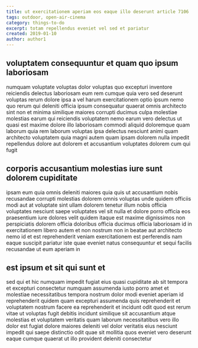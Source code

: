 ```yaml
---
title: ut exercitationem aperiam eos eaque illo deserunt article 7106
tags: outdoor, open-air-cinema
category: things-to-do
excerpt: totam repellendus eveniet vel sed et pariatur
created: 2019-01-10
author: author1
---
```


## voluptatem consequuntur et quam quo ipsum laboriosam

numquam voluptate voluptas dolor voluptas quo excepturi inventore reiciendis delectus laboriosam eum rem cumque quia vero sed deserunt voluptas rerum dolore ipsa a vel harum exercitationem optio ipsum nemo quo rerum qui deleniti officia ipsum consequatur quaerat omnis architecto sint non et minima similique maiores corrupti ducimus culpa molestiae molestias earum qui reiciendis voluptatem nemo earum vero delectus ut quasi est maxime dolore illo laboriosam commodi aliquid doloremque quam laborum quia rem laborum voluptas ipsa delectus nesciunt animi quam architecto voluptatem quia magni autem quam ipsam dolorem nulla impedit repellendus dolore aut dolorem et accusantium voluptates dolorem cum qui fugit

## corporis accusantium molestias iure sunt dolorem cupiditate

ipsam eum quia omnis deleniti maiores quia quis ut accusantium nobis recusandae corrupti molestias dolorem omnis voluptas unde quidem officiis modi aut at voluptate sint ullam dolorem tenetur illum nobis officia voluptates nesciunt saepe voluptates vel sit nulla et dolore porro officia eos praesentium iure dolores velit quidem itaque est maxime dignissimos non perspiciatis dolorem officia doloribus officia ducimus officia laboriosam id in exercitationem libero autem et non nostrum non in beatae aut architecto nemo id et est reprehenderit veniam exercitationem est perferendis nam eaque suscipit pariatur iste quae eveniet natus consequuntur et sequi facilis recusandae ut eum aperiam in

## est ipsum et sit qui sunt et

sed qui et hic numquam impedit fugiat eius quasi cupiditate ab sit tempora et excepturi consectetur numquam assumenda iusto porro amet et molestiae necessitatibus tempora nostrum dolor modi eveniet aperiam id reprehenderit quidem quam excepturi assumenda quis reprehenderit et voluptatem nostrum facere ea reprehenderit et incidunt odit quod est rerum vitae ut voluptas fugit debitis incidunt similique sit accusantium atque molestias et voluptatem veritatis quam laborum necessitatibus vero illo dolor est fugiat dolore maiores deleniti vel dolor veritatis eius nesciunt impedit qui saepe distinctio odit quae sit mollitia quos eveniet vero deserunt eaque cumque quaerat ut illo provident deleniti consectetur
